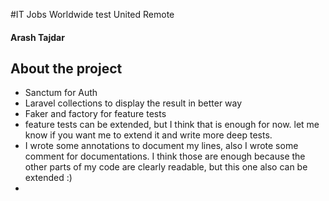 #IT Jobs Worldwide test United Remote
#### Arash Tajdar

## About the project

- Sanctum for Auth
- Laravel collections to display the result in better way
- Faker and factory for feature tests
- feature tests can be extended, but I think that is enough for now. let me know if you want me to extend it and write more deep tests.
- I wrote some annotations to document my lines, also I wrote some comment for documentations. I think those are enough because the other parts of my code are clearly readable, but this one also can be extended :)
- 
